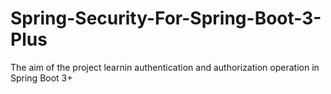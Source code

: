 # Spring-Security-For-Spring-Boot-3-Plus
The aim of the project learnin authentication and authorization operation in Spring Boot 3+

